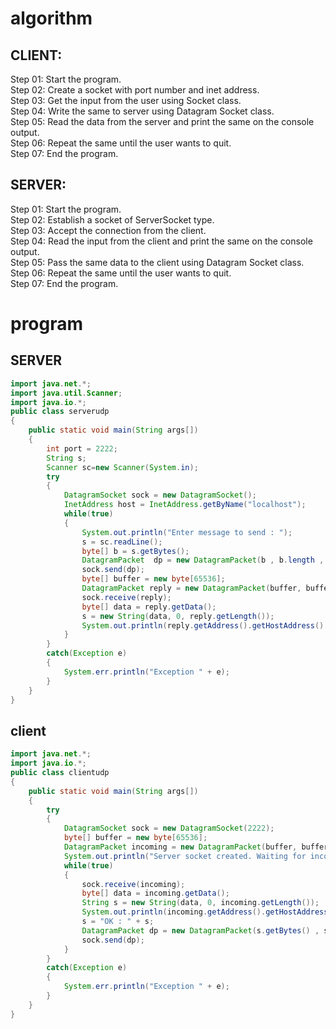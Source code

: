 # algorithm
## CLIENT:
Step 01: Start the program.  
Step 02: Create a socket with port number and inet address.  
Step 03: Get the input from the user using Socket class.  
Step 04: Write the same to server using Datagram Socket class.  
Step 05: Read the data from the server and print the same on the console output.  
Step 06: Repeat the same until the user wants to quit.  
Step 07: End the program.   

## SERVER:

Step 01: Start the program.  
Step 02: Establish a socket of ServerSocket type.  
Step 03: Accept the connection from the client.  
Step 04: Read the input from the client and print the same on the console output.  
Step 05: Pass the same data to the client using Datagram Socket class.  
Step 06: Repeat the same until the user wants to quit.  
Step 07: End the program.  

# program
## SERVER
```java
import java.net.*;
import java.util.Scanner;
import java.io.*;
public class serverudp 
{
    public static void main(String args[])
    {
        int port = 2222;
        String s;         
        Scanner sc=new Scanner(System.in);   
        try
        {
            DatagramSocket sock = new DatagramSocket();             
            InetAddress host = InetAddress.getByName("localhost");             
            while(true)
            {
                System.out.println("Enter message to send : ");
                s = sc.readLine();
                byte[] b = s.getBytes();                 
                DatagramPacket  dp = new DatagramPacket(b , b.length , host , port);
                sock.send(dp);                 
                byte[] buffer = new byte[65536];
                DatagramPacket reply = new DatagramPacket(buffer, buffer.length);
                sock.receive(reply);                 
                byte[] data = reply.getData();
                s = new String(data, 0, reply.getLength());                 
                System.out.println(reply.getAddress().getHostAddress() + " : " + reply.getPort() + " - " + s);
            }
        }         
        catch(Exception e)
        {
            System.err.println("Exception " + e);
        }         
    }   
}
```
## client
```java
import java.net.*;
import java.io.*;
public class clientudp
{
    public static void main(String args[])
    {
        try
        {
            DatagramSocket sock = new DatagramSocket(2222);
            byte[] buffer = new byte[65536];
            DatagramPacket incoming = new DatagramPacket(buffer, buffer.length);
            System.out.println("Server socket created. Waiting for incoming data...");             
            while(true)
            {
                sock.receive(incoming);
                byte[] data = incoming.getData();
                String s = new String(data, 0, incoming.getLength());
                System.out.println(incoming.getAddress().getHostAddress() + " : " + incoming.getPort() + " - " + s);   
                s = "OK : " + s;
                DatagramPacket dp = new DatagramPacket(s.getBytes() , s.getBytes().length ,incoming.getAddress(), incoming.getPort());
                sock.send(dp);
            }
        }         
        catch(Exception e)
        {
            System.err.println("Exception " + e);
        }
    }   
}
```
